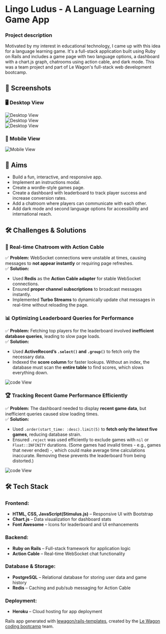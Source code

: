 # Lingo Ludus - A Language Learning Game App

### Project description
Motivated by my interest in educational technology, I came up with this idea for a language learning game. It's a full-stack application built using Ruby on Rails and includes a game page with two language options, a dashboard with a chart.js graph, chatrooms using action cable, and dark mode. This was a team project and part of Le Wagon's full-stack web development bootcamp. 


## 📸 Screenshots  

### 🖥️ Desktop View  
![Desktop View](screenshots/game.png)  
![Desktop View](screenshots/chatroom.png)  
![Desktop View](screenshots/leaderboard.png)  

### 📱 Mobile View  
![Mobile View](screenshots/mobile.png) 


## 🎯 Aims  
- Build a fun, interactive, and responsive app.  
- Implement an instructions modal.
- Create a wordle-style games page.
- Create a dashboard with leaderboard to track player success and increase conversion rates.
- Add a chatroom where players can communicate with each other.
- Add dark mode and second language options for accessibility and international reach. 


## 🛠️ Challenges & Solutions  

### 💬 Real-time Chatroom with Action Cable  
✅ **Problem:** WebSocket connections were unstable at times, causing messages to **not appear instantly** or requiring page refreshes.  
✅ **Solution:**  
- Used **Redis** as the **Action Cable adapter** for stable WebSocket connections.  
- Ensured **proper channel subscriptions** to broadcast messages instantly.  
- Implemented **Turbo Streams** to dynamically update chat messages in real-time without reloading the page.  


### 📊 Optimizing Leaderboard Queries for Performance  
✅ **Problem:** Fetching top players for the leaderboard involved **inefficient database queries**, leading to slow page loads.  
✅ **Solution:**  
- Used **ActiveRecord’s `.select()` and `.group()`** to fetch only the necessary data.  
- Indexed the **score column** for faster lookups. Without an index, the database must scan the **entire table** to find scores, which slows everything down.

![code View](screenshots/code-snippet-1.png)  
  
  
### 🏆 Tracking Recent Game Performance Efficiently  
✅ **Problem:** The dashboard needed to display **recent game data**, but inefficient queries caused slow loading times.  
✅ **Solution:**  
- Used `.order(start_time: :desc).limit(5)` to **fetch only the latest five games**, reducing database strain.  
- Ensured `.reject` was used efficiently to exclude games with `nil` or `Float::INFINITY` durations.
(Some games had invalid times - e.g., games that never ended) -, which could make average time calculations inaccurate. Removing these prevents the leaderboard from being distorted.) 

![code View](screenshots/code-snippet-2.png)  

## 🛠 Tech Stack  

### **Frontend:**  
- **HTML, CSS, JavaScript(Stimulus.js)** – Responsive UI with Bootstrap  
- **Chart.js** – Data visualization for dashboard stats  
- **Font Awesome** – Icons for leaderboard and UI enhancements  

### **Backend:**  
- **Ruby on Rails** – Full-stack framework for application logic  
- **Action Cable** – Real-time WebSocket chat functionality  

### **Database & Storage:**  
- **PostgreSQL** – Relational database for storing user data and game history  
- **Redis** – Caching and pub/sub messaging for Action Cable  

### **Deployment:**  
- **Heroku** – Cloud hosting for app deployment   




Rails app generated with [lewagon/rails-templates](https://github.com/lewagon/rails-templates), created by the [Le Wagon coding bootcamp](https://www.lewagon.com) team.

